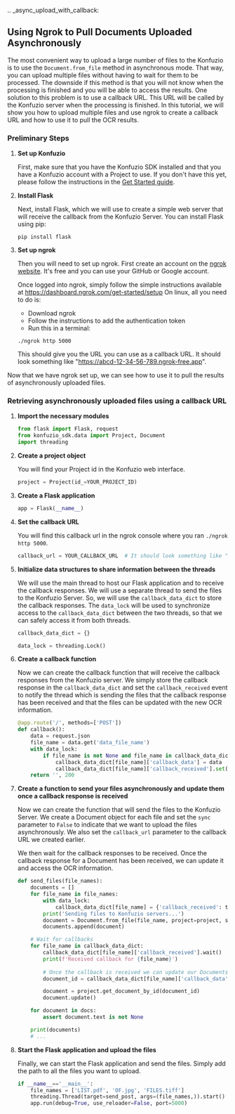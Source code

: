 .. _async_upload_with_callback:

## Using Ngrok to Pull Documents Uploaded Asynchronously

The most convenient way to upload a large number of files to the Konfuzio is to use the `Document.from_file` method in 
asynchronous mode. That way, you can upload multiple files without having to wait for them to be processed. The downside 
if this method is that you will not know when the processing is finished and you will be able to access the results. One 
solution to this problem is to use a callback URL. This URL will be called by the Konfuzio server when the processing is
finished. In this tutorial, we will show you how to upload multiple files and use ngrok to create a callback URL and how 
to use it to pull the OCR results.

### Preliminary Steps

1. **Set up Konfuzio**

    First, make sure that you have the Konfuzio SDK installed and that you have a Konfuzio account with a Project to use. 
    If you don't have this yet, please follow the instructions in the [Get Started guide](https://dev.konfuzio.com/sdk/get_started.html#get-started).

2. **Install Flask**

    Next, install Flask, which we will use to create a simple web server that will receive the callback from the Konfuzio
    Server. You can install Flask using pip:

    ```console
    pip install flask
    ```

3. **Set up ngrok**

    Then you will need to set up ngrok. First create an account on the [ngrok website](https://ngrok.com/). It's free 
    and you can use your GitHub or Google account.

    Once logged into ngrok, simply follow the simple instructions available at https://dashboard.ngrok.com/get-started/setup
    On linux, all you need to do is:
    - Download ngrok
    - Follow the instructions to add the authentication token
    - Run this in a terminal:

    ```console
    ./ngrok http 5000
    ```
    This should give you the URL you can use as a callback URL. It should look something like 
    "https://abcd-12-34-56-789.ngrok-free.app".

Now that we have ngrok set up, we can see how to use it to pull the results of asynchronously uploaded files.

### Retrieving asynchronously uploaded files using a callback URL

1. **Import the necessary modules**

    ```python
    from flask import Flask, request
    from konfuzio_sdk.data import Project, Document
    import threading
    ```

2. **Create a project object**

    You will find your Project id in the Konfuzio web interface.

    ```python
    project = Project(id_=YOUR_PROJECT_ID)
    ```

3. **Create a Flask application**

    ```python
    app = Flask(__name__)
    ```

4. **Set the callback URL**

    You will find this callback url in the ngrok console where you ran `./ngrok http 5000`.

    ```python
    callback_url = YOUR_CALLBACK_URL  # It should look something like "https://abcd-12-34-56-789.ngrok-free.app"
    ```

5. **Initialize data structures to share information between the threads**

    We will use the main thread to host our Flask application and to receive the callback responses. We will use a 
    separate thread to send the files to the Konfuzio Server. So, we will use the `callback_data_dict` to store the 
    callback responses. The `data_lock` will be used to synchronize access to the `callback_data_dict` between the 
    two threads, so that we can safely access it from both threads.

    ```python
    callback_data_dict = {}

    data_lock = threading.Lock()
    ```

6. **Create a callback function**

    Now we can create the callback function that will receive the callback responses from the Konfuzio server. We simply
    store the callback response in the `callback_data_dict` and set the `callback_received` event to notify the thread
    which is sending the files that the callback response has been received and that the files can be updated with the 
    new OCR information.

    ```python
    @app.route('/', methods=['POST'])
    def callback():
        data = request.json
        file_name = data.get('data_file_name')
        with data_lock:
            if file_name is not None and file_name in callback_data_dict:
                callback_data_dict[file_name]['callback_data'] = data
                callback_data_dict[file_name]['callback_received'].set()
        return '', 200
    ```

7. **Create a function to send your files asynchronously and update them once a callback response is received**

    Now we can create the function that will send the files to the Konfuzio Server. We create a Document object for each
    file and set the `sync` parameter to `False` to indicate that we want to upload the files asynchronously. We also 
    set the `callback_url` parameter to the callback URL we created earlier.

    We then wait for the callback responses to be received. Once the callback response for a Document has been received, 
    we can update it and access the OCR information.

    ```python
    def send_files(file_names):
        documents = []
        for file_name in file_names:
            with data_lock:
                callback_data_dict[file_name] = {'callback_received': threading.Event(), 'callback_data': None}
            print('Sending files to Konfuzio servers...')
            document = Document.from_file(file_name, project=project, sync=False, callback_url=callback_url)
            documents.append(document)

        # Wait for callbacks
        for file_name in callback_data_dict:
            callback_data_dict[file_name]['callback_received'].wait()
            print(f'Received callback for {file_name}')
                    
            # Once the callback is received we can update our Documents with the OCR information
            document_id = callback_data_dict[file_name]['callback_data']['id']

            document = project.get_document_by_id(document_id)
            document.update()

        for document in docs:
            assert document.text is not None

        print(documents)
        # ...
    ```

8. **Start the Flask application and upload the files**

    Finally, we can start the Flask application and send the files. Simply add the path to all the files you want to
    upload. 

    ```python
    if __name__=='__main__':
        file_names = ['LIST.pdf', 'OF.jpg', 'FILES.tiff']
        threading.Thread(target=send_post, args=(file_names,)).start()
        app.run(debug=True, use_reloader=False, port=5000)
    ```


